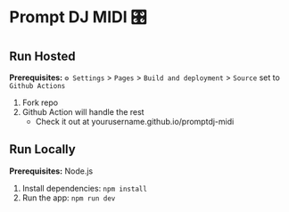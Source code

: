 # Prompt DJ MIDI 🎛️

## Run Hosted

**Prerequisites:** `⚙️ Settings` > `Pages` > `Build and deployment` > `Source` set to `Github Actions`

1. Fork repo
2. Github Action will handle the rest
   - Check it out at yourusername.github.io/promptdj-midi

## Run Locally

**Prerequisites:**  Node.js

1. Install dependencies:
   `npm install`
2. Run the app:
   `npm run dev`

